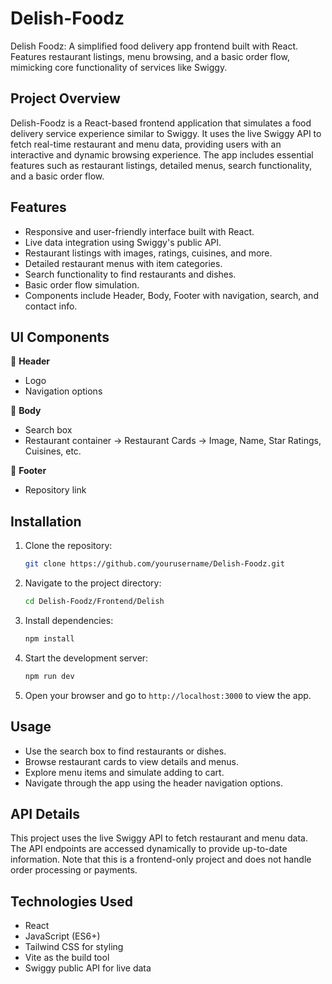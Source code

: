 # Delish-Foodz

Delish Foodz: A simplified food delivery app frontend built with React. Features restaurant listings, menu browsing, and a basic order flow, mimicking core functionality of services like Swiggy.

## Project Overview

Delish-Foodz is a React-based frontend application that simulates a food delivery service experience similar to Swiggy. It uses the live Swiggy API to fetch real-time restaurant and menu data, providing users with an interactive and dynamic browsing experience. The app includes essential features such as restaurant listings, detailed menus, search functionality, and a basic order flow.

## Features

- Responsive and user-friendly interface built with React.
- Live data integration using Swiggy's public API.
- Restaurant listings with images, ratings, cuisines, and more.
- Detailed restaurant menus with item categories.
- Search functionality to find restaurants and dishes.
- Basic order flow simulation.
- Components include Header, Body, Footer with navigation, search, and contact info.

## UI Components

💢 **Header**  
- Logo  
- Navigation options  

💢 **Body**  
- Search box  
- Restaurant container → Restaurant Cards → Image, Name, Star Ratings, Cuisines, etc.  

💢 **Footer**  
- Repository link  
  

## Installation

1. Clone the repository:  
   ```bash
   git clone https://github.com/yourusername/Delish-Foodz.git
   ```
2. Navigate to the project directory:  
   ```bash
   cd Delish-Foodz/Frontend/Delish
   ```
3. Install dependencies:  
   ```bash
   npm install
   ```
4. Start the development server:  
   ```bash
   npm run dev
   ```
5. Open your browser and go to `http://localhost:3000` to view the app.

## Usage

- Use the search box to find restaurants or dishes.
- Browse restaurant cards to view details and menus.
- Explore menu items and simulate adding to cart.
- Navigate through the app using the header navigation options.

## API Details

This project uses the live Swiggy API to fetch restaurant and menu data. The API endpoints are accessed dynamically to provide up-to-date information. Note that this is a frontend-only project and does not handle order processing or payments.

## Technologies Used

- React
- JavaScript (ES6+)
- Tailwind CSS for styling
- Vite as the build tool
- Swiggy public API for live data


